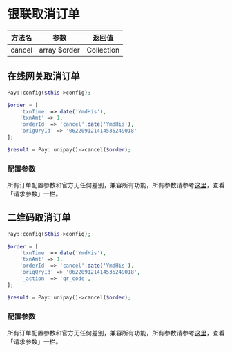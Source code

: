 # 银联取消订单

|  方法名   |      参数      |    返回值     |
|:------:|:------------:|:----------:|
| cancel | array $order | Collection |

## 在线网关取消订单

```php
Pay::config($this->config);

$order = [
    'txnTime' => date('YmdHis'),
    'txnAmt' => 1,
    'orderId' => 'cancel'.date('YmdHis'),
    'origQryId' => '062209121414535249018'
];

$result = Pay::unipay()->cancel($order);
```

### 配置参数

所有订单配置参数和官方无任何差别，兼容所有功能，所有参数请参考[这里](https://open.unionpay.com/tjweb/acproduct/APIList?acpAPIId=755&apiservId=448&version=V2.2&bussType=0)，查看「请求参数」一栏。

## 二维码取消订单

```php
Pay::config($this->config);

$order = [
    'txnTime' => date('YmdHis'),
    'txnAmt' => 1,
    'orderId' => 'cancel'.date('YmdHis'),
    'origQryId' => '062209121414535249018',
    '_action' => 'qr_code',
];

$result = Pay::unipay()->cancel($order);
```

### 配置参数

所有订单配置参数和官方无任何差别，兼容所有功能，所有参数请参考[这里](https://open.unionpay.com/tjweb/acproduct/APIList?acpAPIId=800&apiservId=468&version=V2.2&bussType=0)，查看「请求参数」一栏。
